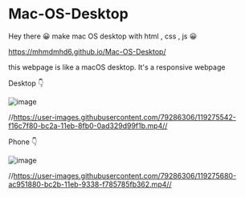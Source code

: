 # Mac-OS-Desktop
Hey there 😀
make mac OS desktop with html , css , js 😀



  https://mhmdmhd6.github.io/Mac-OS-Desktop/
  
  this webpage is like a macOS desktop.
  It's a responsive webpage
  
  
  Desktop 👇
  
  ![image](https://user-images.githubusercontent.com/79286306/119275769-288f6080-bc2c-11eb-9576-105ad5d5efce.png)
  
  //https://user-images.githubusercontent.com/79286306/119275542-f16c7f80-bc2a-11eb-8fb0-0ad329d99f1b.mp4//


  Phone 👇
  
  ![image](https://user-images.githubusercontent.com/79286306/119275851-a3587b80-bc2c-11eb-8162-04934174059b.png)

   //https://user-images.githubusercontent.com/79286306/119275680-ac951880-bc2b-11eb-9338-f785785fb362.mp4//






